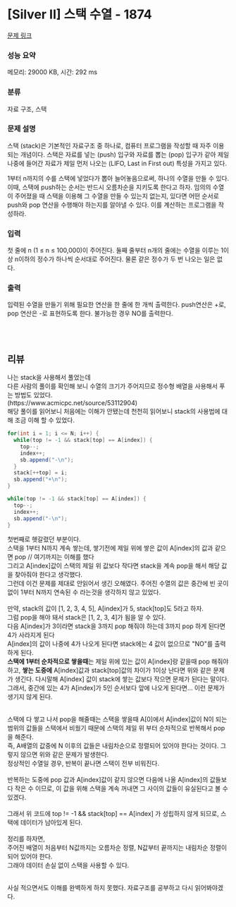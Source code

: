 # [Silver II] 스택 수열 - 1874 

[문제 링크](https://www.acmicpc.net/problem/1874) 

### 성능 요약

메모리: 29000 KB, 시간: 292 ms

### 분류

자료 구조, 스택

### 문제 설명

<p>스택 (stack)은 기본적인 자료구조 중 하나로, 컴퓨터 프로그램을 작성할 때 자주 이용되는 개념이다. 스택은 자료를 넣는 (push) 입구와 자료를 뽑는 (pop) 입구가 같아 제일 나중에 들어간 자료가 제일 먼저 나오는 (LIFO, Last in First out) 특성을 가지고 있다.</p>

<p>1부터 n까지의 수를 스택에 넣었다가 뽑아 늘어놓음으로써, 하나의 수열을 만들 수 있다. 이때, 스택에 push하는 순서는 반드시 오름차순을 지키도록 한다고 하자. 임의의 수열이 주어졌을 때 스택을 이용해 그 수열을 만들 수 있는지 없는지, 있다면 어떤 순서로 push와 pop 연산을 수행해야 하는지를 알아낼 수 있다. 이를 계산하는 프로그램을 작성하라.</p>

### 입력 

 <p>첫 줄에 n (1 ≤ n ≤ 100,000)이 주어진다. 둘째 줄부터 n개의 줄에는 수열을 이루는 1이상 n이하의 정수가 하나씩 순서대로 주어진다. 물론 같은 정수가 두 번 나오는 일은 없다.</p>

### 출력 

 <p>입력된 수열을 만들기 위해 필요한 연산을 한 줄에 한 개씩 출력한다. push연산은 +로, pop 연산은 -로 표현하도록 한다. 불가능한 경우 NO를 출력한다.</p>





<br><br>
## 리뷰
<p>
나는 stack을 사용해서 풀었는데<br>
다른 사람의 풀이를 확인해 보니 수열의 크기가 주어지므로 정수형 배열을 사용해서 푸는 방법도 있었다.<br>
(https://www.acmicpc.net/source/53112904) <br>
해당 풀이를 읽어보니 처음에는 이해가 안됐는데 천천히 읽어보니 stack의 사용법에 대해 조금 이해 할 수 있었다.<br>
 
```java
for(int i = 1; i <= N; i++) {
  while(top != -1 && stack[top] == A[index]) {
    top--;
    index++;
    sb.append("-\n");
  }
  stack[++top] = i;
  sb.append("+\n");
}

while(top != -1 && stack[top] == A[index]) {
  top--;
  index++;
  sb.append("-\n");
}
 ```

첫번째로 헷갈렸던 부분이다.<br>
스택을 1부터 N까지 계속 쌓는데, 쌓기전에 제일 위에 쌓은 값이 A[index]의 값과 같으면 pop // 여기까지는 이해를 했다 <br>
그리고 A[index]값이 스택의 제일 위 값보다 작다면 stack을 계속 pop을 해서 해당 값을 찾아줘야 한다고 생각했다.<br>
그런데 이건 문제를 제대로 안읽어서 생긴 오해였다. 주어진 수열의 값은 중간에 빈 곳이 없이 1부터 N까지 연속된 수 라는것을 생각하지 않고 있었다. <br>
<br>
만약, stack의 값이 [1, 2, 3, 4, 5], A[index]가 5, stack[top]도 5라고 하자.<br>
그럼 pop을 해야 돼서 stack은 [1, 2, 3, 4]가 됨을 알 수 있다. <br> 
다음 A[index]가 3이라면 stack을 3까지 pop 해줘야 하는데 3까지 pop 하게 된다면 4가 사라지게 된다<br>
A[index]의 값이 나중에 4가 나오게 된다면 stack에는 4 값이 없으므로 "NO"를 출력하게 된다. <br>
<b>스택에 1부터 순차적으로 쌓을때</b>는 제일 위에 있는 값이 A[index]랑 같을때 pop 해줘야 하고, <b>쌓는 도중에</b> A[index]값과 stack[top]값의 차이가 1이상 난다면 위와 같은 문제가 생긴다. 다시말해 A[index] 값이 stack에 쌓는 값보다 작으면 문제가 된다는 말이다. <br>
그래서, 중간에 있는 4가 A[index]가 5인 순서보다 앞에 나오게 된다면... 이런 문제가 생기지 않게 된다.<br>

<br> 
스택에 다 쌓고 나서 pop을 해줄때는 스택을 쌓을때 A[0]에서 A[index]값이 N이 되는 범위의 값들을 스택에서 비웠기 때문에 스택의 제일 위 부터 순차적으로 반복해서 pop을 해준다. <br>
즉, A배열의 값중에 N 이후의 값들은 내림차순으로 정렬되어 있어야 한다는 것이다. 그렇지 않으면 위와 같은 문제가 발생한다.<br>
정상적인 수열일 경우, 반복이 끝나면 스택이 전부 비워진다. <br> 
<br>반복하는 도중에 pop 값과 A[index]값이 같지 않으면 다음에 나올 A[index]의 값들보다 작은 수 이므로, 이 값을 위해 스택을 계속 꺼내면 그 사이의 값들이 유실된다고 볼 수 있겠다.<br>
<br>그래서 위 코드에 top != -1 && stack[top] == A[index] 가 성립하지 않게 되므로, 스택에 데이터가 남아있게 된다.
<br>
<br>
정리를 하자면,<br>
주어진 배열이 처음부터 N값까지는 오름차순 정렬, N값부터 끝까지는 내림차순 정렬이 되어 있어야 한다. <br>
그래야 데이터 손실 없이 스택을 사용할 수 있다.<br><br>

사실 적으면서도 이해를 완벽하게 하지 못했다. 자료구조를 공부하고 다시 읽어봐야겠다.
</p>


